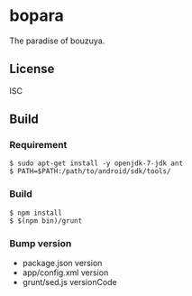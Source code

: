 bopara
==============================================================================

The paradise of bouzuya.

License
------------------------------------------------------------------------------

ISC

Build
------------------------------------------------------------------------------

### Requirement 

    $ sudo apt-get install -y openjdk-7-jdk ant
    $ PATH=$PATH:/path/to/android/sdk/tools/

### Build

    $ npm install
    $ $(npm bin)/grunt

### Bump version

- package.json version
- app/config.xml version
- grunt/sed.js versionCode

